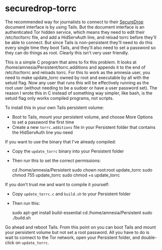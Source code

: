 # securedrop-torrc

The recommended way for journalists to connect to their [SecureDrop](https://github.com/freedomofpress/securedrop) document interface is by using Tails. But the document interface is an authenticated Tor hidden service, which means they need to edit their /etc/tor/torrc file, and add a HidServAuth line, and reload torrc before they'll be able to connect. But since Tails is non-persistent they'll need to do this every single time they boot Tails, and they'll also need to set a password so they can do things as root. Clearly this isn't very user friendly.

This is a simple C program that aims to fix this problem. It looks at /home/amnesia/Persistent/torrc.additions and appends it to the end of /etc/tor/torrc and reloads torrc. For this to work as the amnesia user, you need to make update_torrc owned by root and executable by all with the setuid flag. Now any user that runs this will be effectively running as the root user (without needing to be a sudoer or have a user password set). The reason I wrote this in C instead of something way simpler, like bash, is the setuid flag only works compiled programs, not scripts. 

To install this in your own Tails persistent volume:

* Boot to Tails, mount your persistent volume, and choose More Options to set a password the first time
* Create a new `torrc.additions` file in your Persistent folder that contains the HidServAuth line you need

If you want to use the binary that I've already compiled:

* Copy the `update_torrc` binary into your Persistent folder
* Then run this to set the correct permissions:

    cd /home/amnesia/Persistent
    sudo chown root:root update_torrc
    sudo chmod 755 update_torrc
    sudo chmod +s update_torrc

If you don't trust me and want to compile it yourself:

* Copy `update_torrc.c` and `build.sh` to your Persistent folder
* Then run this:

    sudo apt-get install build-essential
    cd /home/amnesia/Persistent
    sudo ./build.sh

Go ahead and reboot Tails. From this point on you can boot Tails and mount your persistent volume but not set a root password. All you have to do is wait to connect to the Tor network, open your Persistent folder, and double-click on `update_torrc`.

